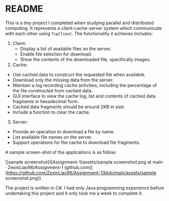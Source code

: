 # README

This is a tiny project I completed when studying parallel and distributed computing. It represents a client-cache-server system which communicate with each other using `TcpClient`. The functionality it achieves includes:

1. Client:
   - Display a list of available files on the server.
   - Enable file selection for download.
   - Show the contents of the downloaded file, specifically images.
2. Cache:
  - Use cached data to construct the requested file when available.
  - Download only the missing data from the server.
  - Maintain a log recording cache activities, including the percentage of the file constructed from cached data.
  - GUI interface to view the cache log, list and contents of cached data fragments in hexadecimal form.
  - Cached data fragments should be around 2KB in size.
  - Include a function to clear the cache.
3. Server:
  - Provide an operation to download a file by name.
  - List available file names on the server.
  - Support operations for the cache to download file fragments.

A sample screen-shot of the applications is as follow:

![sample screenshot]([Assignment-1/assets/sample screenshot.png at main · ZexinLiao96/Assignment-1 (github.com)](https://github.com/ZexinLiao96/Assignment-1/blob/main/assets/sample screenshot.png))

The project is written in C#. I had only Java programming experience before undertaking this project and it only took me a week to complete it.

